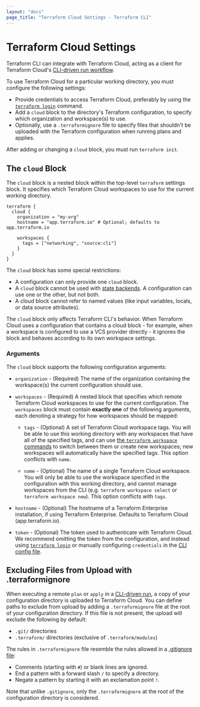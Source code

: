 ```yaml
---
layout: "docs"
page_title: "Terraform Cloud Settings - Terraform CLI"
---
```


# Terraform Cloud Settings

Terraform CLI can integrate with Terraform Cloud, acting as a client for Terraform Cloud's
[CLI-driven run workflow](https://www.terraform.io/docs/cloud/run/cli.html).

To use Terraform Cloud for a particular working directory, you must configure the following settings:

- Provide credentials to access Terraform Cloud, preferably by using the
  [`terraform login`](/docs/cli/commands/login.html) command.
- Add a `cloud` block to the directory's Terraform configuration, to specify
  which organization and workspace(s) to use.
- Optionally, use a `.terraformignore` file to specify files that shouldn't be
  uploaded with the Terraform configuration when running plans and applies.

After adding or changing a `cloud` block, you must run `terraform init`.

## The `cloud` Block

The `cloud` block is a nested block within the top-level `terraform` settings
block. It specifies which Terraform Cloud workspaces to use for the current
working directory.

```hcl
terraform {
  cloud {
    organization = "my-org"
    hostname = "app.terraform.io" # Optional; defaults to app.terraform.io

    workspaces {
      tags = ["networking", "source:cli"]
    }
  }
}
```

The `cloud` block has some special restrictions:

- A configuration can only provide one `cloud` block.
- A `cloud` block cannot be used with [state backends](/docs/language/settings/backends/index.html).
  A configuration can use one or the other, but not both.
- A cloud block cannot refer to named values (like input variables, locals, or
  data source attributes).

The `cloud` block only affects Terraform CLI's behavior. When Terraform Cloud uses a configuration
that contains a cloud block - for example, when a workspace is configured to use a VCS provider
directly - it ignores the block and behaves according to its own workspace settings.

### Arguments

The `cloud` block supports the following configuration arguments:

* `organization` - (Required) The name of the organization containing the
  workspace(s) the current configuration should use.

* `workspaces` - (Required) A nested block that specifies which remote Terraform Cloud workspaces to
use for the current configuration. The `workspaces` block must contain **exactly one** of the
following arguments, each denoting a strategy for how workspaces should be mapped:

    * `tags` - (Optional) A set of Terraform Cloud workspace tags. You will be able to use
      this working directory with any workspaces that have all of the specified tags,
      and can use [the `terraform workspace` commands](/docs/cli/workspaces/index.html)
      to switch between them or create new workspaces; new workspaces will automatically have
      the specified tags. This option conflicts with `name`.

    * `name` - (Optional) The name of a single Terraform Cloud workspace. You will
      only be able to use the workspace specified in the configuration with this working
      directory, and cannot manage workspaces from the CLI (e.g. `terraform workspace select` or
      `terraform workspace new`). This option conflicts with `tags`.

* `hostname` - (Optional) The hostname of a Terraform Enterprise installation, if using Terraform
  Enterprise. Defaults to Terraform Cloud (app.terraform.io).

* `token` - (Optional) The token used to authenticate with Terraform Cloud.
  We recommend omitting the token from the configuration, and instead using
  [`terraform login`](/docs/cli/commands/login.html) or manually configuring
  `credentials` in the
  [CLI config file](/docs/cli/config/config-file.html#credentials).

## Excluding Files from Upload with .terraformignore

When executing a remote `plan` or `apply` in a [CLI-driven run](/docs/cloud/run/cli.html),
a copy of your configuration directory is uploaded to Terraform Cloud. You can define
paths to exclude from upload by adding a `.terraformignore` file at the root of your
configuration directory. If this file is not present, the upload will exclude
the following by default:

* `.git/` directories
* `.terraform/` directories (exclusive of `.terraform/modules`)

The rules in `.terraformignore` file resemble the rules allowed in a
[.gitignore file](https://git-scm.com/book/en/v2/Git-Basics-Recording-Changes-to-the-Repository#_ignoring):

* Comments (starting with `#`) or blank lines are ignored.
* End a pattern with a forward slash `/` to specify a directory.
* Negate a pattern by starting it with an exclamation point `!`.

Note that unlike `.gitignore`, only the `.terraformignore` at the root of the configuration
directory is considered.
